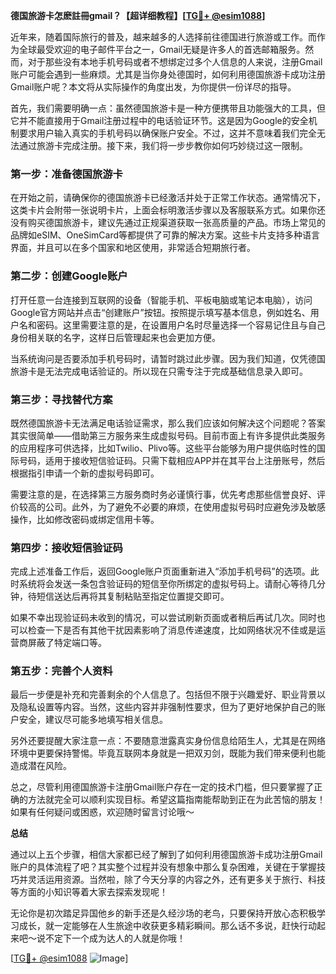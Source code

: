 **德国旅游卡怎麽註冊gmail？【超详细教程】[[TG💪+ @esim1088](https://t.me/s/esim1088)]**

近年来，随着国际旅行的普及，越来越多的人选择前往德国进行旅游或工作。而作为全球最受欢迎的电子邮件平台之一，Gmail无疑是许多人的首选邮箱服务。然而，对于那些没有本地手机号码或者不想绑定过多个人信息的人来说，注册Gmail账户可能会遇到一些麻烦。尤其是当你身处德国时，如何利用德国旅游卡成功注册Gmail账户呢？本文将从实际操作的角度出发，为你提供一份详尽的指导。

首先，我们需要明确一点：虽然德国旅游卡是一种方便携带且功能强大的工具，但它并不能直接用于Gmail注册过程中的电话验证环节。这是因为Google的安全机制要求用户输入真实的手机号码以确保账户安全。不过，这并不意味着我们完全无法通过旅游卡完成注册。接下来，我们将一步步教你如何巧妙绕过这一限制。

### 第一步：准备德国旅游卡

在开始之前，请确保你的德国旅游卡已经激活并处于正常工作状态。通常情况下，这类卡片会附带一张说明卡片，上面会标明激活步骤以及客服联系方式。如果你还没有购买德国旅游卡，建议先通过正规渠道获取一张高质量的产品。市场上常见的品牌如eSIM、OneSimCard等都提供了可靠的解决方案。这些卡片支持多种语言界面，并且可以在多个国家和地区使用，非常适合短期旅行者。

### 第二步：创建Google账户

打开任意一台连接到互联网的设备（智能手机、平板电脑或笔记本电脑），访问Google官方网站并点击“创建账户”按钮。按照提示填写基本信息，例如姓名、用户名和密码。这里需要注意的是，在设置用户名时尽量选择一个容易记住且与自己身份相关联的名字，这样日后管理起来也会更加方便。

当系统询问是否要添加手机号码时，请暂时跳过此步骤。因为我们知道，仅凭德国旅游卡是无法完成电话验证的。所以现在只需专注于完成基础信息录入即可。

### 第三步：寻找替代方案

既然德国旅游卡无法满足电话验证需求，那么我们应该如何解决这个问题呢？答案其实很简单——借助第三方服务来生成虚拟号码。目前市面上有许多提供此类服务的应用程序可供选择，比如Twilio、Plivo等。这些平台能够为用户提供临时性的国际号码，适用于接收短信验证码。只需下载相应APP并在其平台上注册账号，然后根据指引申请一个新的虚拟号码即可。

需要注意的是，在选择第三方服务商时务必谨慎行事，优先考虑那些信誉良好、评价较高的公司。此外，为了避免不必要的麻烦，在使用虚拟号码时应避免涉及敏感操作，比如修改密码或绑定信用卡等。

### 第四步：接收短信验证码

完成上述准备工作后，返回Google账户页面重新进入“添加手机号码”的选项。此时系统将会发送一条包含验证码的短信至你所绑定的虚拟号码上。请耐心等待几分钟，待短信送达后再将其复制粘贴至指定位置提交即可。

如果不幸出现验证码未收到的情况，可以尝试刷新页面或者稍后再试几次。同时也可以检查一下是否有其他干扰因素影响了消息传递速度，比如网络状况不佳或是运营商屏蔽了特定端口等。

### 第五步：完善个人资料

最后一步便是补充和完善剩余的个人信息了。包括但不限于兴趣爱好、职业背景以及隐私设置等内容。当然，这些内容并非强制性要求，但为了更好地保护自己的账户安全，建议尽可能多地填写相关信息。

另外还要提醒大家注意一点：不要随意泄露真实身份信息给陌生人，尤其是在网络环境中更要保持警惕。毕竟互联网本身就是一把双刃剑，既能为我们带来便利也能造成潜在风险。

总之，尽管利用德国旅游卡注册Gmail账户存在一定的技术门槛，但只要掌握了正确的方法就完全可以顺利实现目标。希望这篇指南能帮助到正在为此苦恼的朋友！如果有任何疑问或困惑，欢迎随时留言讨论哦～

**总结**

通过以上五个步骤，相信大家都已经了解到了如何利用德国旅游卡成功注册Gmail账户的具体流程了吧？其实整个过程并没有想象中那么复杂困难，关键在于掌握技巧并灵活运用资源。当然啦，除了今天分享的内容之外，还有更多关于旅行、科技等方面的小知识等着大家去探索发现呢！

无论你是初次踏足异国他乡的新手还是久经沙场的老鸟，只要保持开放心态积极学习成长，就一定能够在人生旅途中收获更多精彩瞬间。那么话不多说，赶快行动起来吧～说不定下一个成为达人的人就是你哦！

[[TG💪+ @esim1088](https://t.me/s/esim1088) ![Image](https://i.postimg.cc/4NQfJmqS/Snipaste-2025-05-13-00-14-12.png)]